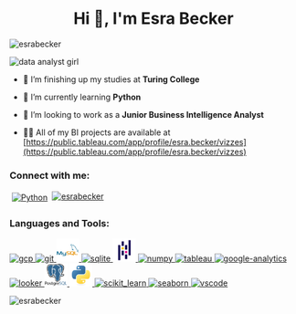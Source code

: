 <h1 align="center">Hi 👋, I'm Esra Becker</h1>
<p align="left"> <img src="https://komarev.com/ghpvc/?username=esrabecker&label=Profile%20views&color=0e75b6&style=flat" alt="esrabecker" /> </p>


![data analyst girl](https://github.com/esrabecker/esrabecker/assets/109165954/11496474-0fee-4706-b8c9-a83399dd1b62)


- 🔭 I’m finishing up my studies at **Turing College**

- 🌱 I’m currently learning **Python**

- 👯 I’m looking to work as a **Junior Business Intelligence Analyst**

- 👨‍💻 All of my BI projects are available at [https://public.tableau.com/app/profile/esra.becker/vizzes](https://public.tableau.com/app/profile/esra.becker/vizzes)



<h3 align="left">Connect with me:</h3>
<p align="left">

<a href="mailto:esraa.becker@gmail.com">  <img align="center" src="https://img.shields.io/badge/Gmail-D14836?style=for-the-badge&logo=gmail&logoColor=white" alt="Python" height="40" style="vertical-align:top; margin:4px"></a>
<a href="https://linkedin.com/in/esrabecker" target="blank"><img align="center" src="https://raw.githubusercontent.com/rahuldkjain/github-profile-readme-generator/master/src/images/icons/Social/linked-in-alt.svg" alt="esrabecker" height="30" width="40" /></a>

</p>


<h3 align="left">Languages and Tools:</h3>
<p align="left">
  <a href="https://cloud.google.com" target="_blank" rel="noreferrer">
    <img src="https://www.vectorlogo.zone/logos/google_cloud/google_cloud-icon.svg" alt="gcp" width="40" height="40"/>
  </a>
  <a href="https://git-scm.com/" target="_blank" rel="noreferrer">
    <img src="https://www.vectorlogo.zone/logos/git-scm/git-scm-icon.svg" alt="git" width="40" height="40"/>
  </a>
  <a href="https://www.mysql.com/" target="_blank" rel="noreferrer">
    <img src="https://raw.githubusercontent.com/devicons/devicon/master/icons/mysql/mysql-original-wordmark.svg" alt="mysql" width="40" height="40"/>
  </a>
   <a href="https://www.sqlite.org/" target="_blank" rel="noreferrer">
    <img src="https://www.vectorlogo.zone/logos/sqlite/sqlite-icon.svg" alt="sqlite" width="40" height="40"/>
  </a>
  <a href="https://pandas.pydata.org/" target="_blank" rel="noreferrer">
    <img src="https://raw.githubusercontent.com/devicons/devicon/2ae2a900d2f041da66e950e4d48052658d850630/icons/pandas/pandas-original.svg" alt="pandas" width="40" height="40"/>
  </a>
  <a href="https://numpy.org/" target="_blank" rel="noreferrer">
    <img src="https://img.shields.io/badge/Numpy-777BB4?style=for-the-badge&logo=numpy&logoColor=white" alt="numpy" width="40" height="40"/>
  </a>
  <a href="https://www.tableau.com/" target="_blank" rel="noreferrer">
    <img src="https://img.shields.io/badge/Tableau-E97627?style=for-the-badge&logo=Tableau&logoColor=white" alt="tableau" width="60" height="40"/>
  </a>
  <a href="https://analytics.google.com/" target="_blank" rel="noreferrer">
    <img src="https://img.shields.io/badge/Google%20Analytics-E37400?style=for-the-badge&logo=google%20analytics&logoColor=white" alt="google-analytics" width="80" height="40"/>
  </a>
  <a href="https://looker.com/" target="_blank" rel="noreferrer">
    <img src="https://img.shields.io/badge/Looker%20Studio-3498DB?style=for-the-badge&logo=looker&logoColor=white" alt="looker" width="120" height="40"/>
  </a>
  <!-- Add more badges as needed -->
  <a href="https://www.postgresql.org" target="_blank" rel="noreferrer">
    <img src="https://raw.githubusercontent.com/devicons/devicon/master/icons/postgresql/postgresql-original-wordmark.svg" alt="postgresql" width="40" height="40"/>
  </a>
  <a href="https://www.python.org" target="_blank" rel="noreferrer">
    <img src="https://raw.githubusercontent.com/devicons/devicon/master/icons/python/python-original.svg" alt="python" width="40" height="40"/>
  </a>
  <a href="https://scikit-learn.org/" target="_blank" rel="noreferrer">
    <img src="https://upload.wikimedia.org/wikipedia/commons/0/05/Scikit_learn_logo_small.svg" alt="scikit_learn" width="40" height="40"/>
  </a>
  <a href="https://seaborn.pydata.org/" target="_blank" rel="noreferrer">
    <img src="https://seaborn.pydata.org/_images/logo-mark-lightbg.svg" alt="seaborn" width="40" height="40"/>
  </a>
 
  <a href="https://code.visualstudio.com/" target="_blank" rel="noreferrer">
    <img src="https://img.shields.io/badge/VSCode-0078D4?style=for-the-badge&logo=visual%20studio%20code&logoColor=white" alt="vscode" width="60" height="40"/>
  </a>
</p>




<p><img align="left" src="https://github-readme-stats.vercel.app/api/top-langs?username=esrabecker&show_icons=true&locale=en&layout=compact" alt="esrabecker" /></p>


